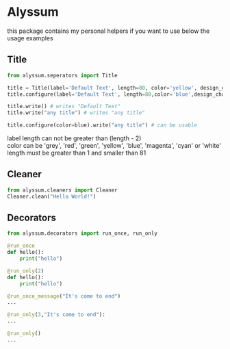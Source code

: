 # Alyssum

this package contains my personal helpers if you want to use below the usage examples

## Title
```python
from alyssum.seperators import Title

title = Title(label='Default Text', length=80, color='yellow', design_char='*')
title.configure(label='Default Text', length=80,color='blue',design_char='*')

title.write() # writes "Default Text"
title.write("any title") # writes "any title"

title.configure(color=blue).write("any title") # can be usable
```

label length can not be greater than (length - 2)  
color can be 'grey', 'red', 'green', 'yellow', 'blue', 'magenta', 'cyan' or 'white'  
length must be greater than 1 and smaller than 81 



## Cleaner

```python
from alyssum.cleaners import Cleaner
Cleaner.clean("Hello World!")
```

## Decorators

```python
from alyssum.decorators import run_once, run_only

@run_once
def hello():
    print("hello")

@run_only(2)
def hello():
    print("hello")

@run_once_message("It's come to end")
...

@run_only(3,"It's come to end"):
...

@run_only() 
...
```

